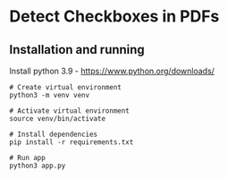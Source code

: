 # Detect Checkboxes in PDFs

## Installation and running

Install python 3.9 - https://www.python.org/downloads/

```
# Create virtual environment
python3 -m venv venv

# Activate virtual environment
source venv/bin/activate

# Install dependencies
pip install -r requirements.txt

# Run app
python3 app.py
```